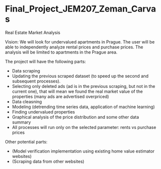 # Final_Project_JEM207_Zeman_Carvas
Real Estate Market Analysis

Vision: We will look for undervalued apartments in Prague. The user will be able to independently analyze rental prices and purchase prices. The analysis will be limited to apartments in the Prague area.

The project will have the following parts:
- Data scraping
- Updating the previous scraped dataset (to speed up the second and subsequent processes).
- Selecting only deleted ads (ad is in the previous scraping, but not in the current one), that will mean we found the real market value of the properties (many ads are advertised overpriced)
- Data cleasning
- Modeling (detrending time series data, application of machine learning)
- Finding undervalued properties
- Graphical analysis of the price distribution and some other data summary
- All processes will run only on the selected parameter: rents vs purchase prices

Other potential parts:
- (Model verification implementation using existing home value estimator websites)
- (Scraping data from other websites)

